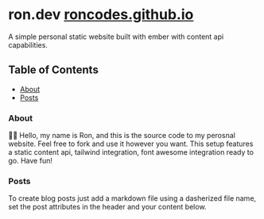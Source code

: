 # ron.dev [roncodes.github.io](https://ron.dev/)

A simple personal static website built with ember with content api capabilities.

## Table of Contents
 - [About](#about)
 - [Posts](#posts)

### About
👋🏾  Hello, my name is Ron, and this is the source code to my perosnal website. Feel free to fork and use it however you want. This setup features a static content api, tailwind integration, font awesome integration ready to go. Have fun!

### Posts
To create blog posts just add a markdown file using a dasherized file name, set the post attributes in the header and your content below.